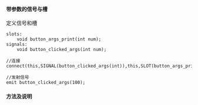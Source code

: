 #### 带参数的信号与槽
定义信号和槽
```
slots:
    void button_args_print(int num);
signals:
    void button_clicked_args(int num);

//连接
connect(this,SIGNAL(button_clicked_args(int)),this,SLOT(button_args_print(int)));

//发射信号
emit button_clicked_args(100);
```

#### 方法及说明
```

```